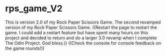 # rps_game_V2
This is version 2.0 of my Rock Paper Scissors Game.
The second revamped version of my Rock Paper Scissors Game. ((Restart the page to restart the game. I could add a restart feature but have spent many hours on this project and decided to return and do a larger 3.0 revamp when I complete The Odin Project. God bless.))
((Check the console for console feedback on the game rounds!))
